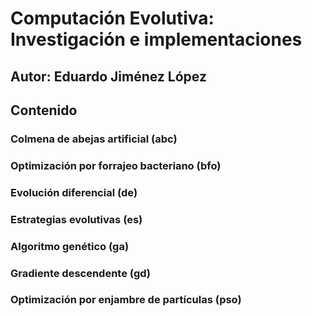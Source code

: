 # Computación Evolutiva: Investigación e implementaciones
## Autor: Eduardo Jiménez López
## Contenido
### Colmena de abejas artificial (abc)
### Optimización por forrajeo bacteriano (bfo)
### Evolución diferencial (de)
### Estrategias evolutivas (es)
### Algoritmo genético (ga)
### Gradiente descendente (gd)
### Optimización por enjambre de partículas (pso)
